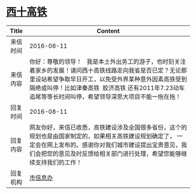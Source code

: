 # <a href="http://www.shangluo.gov.cn/zmhd/ldxxxx.jsp?urltype=leadermail.LeaderMailContentUrl&wbtreeid=1112&leadermailid=3775">西十高铁</a>
|Title|Content|
|:---:|---|
|来信时间|2016-08-11|
|来信内容|你好：尊敬的领导！   我是本土外出务工的游子，也时刻关注着家乡的发展！请问西十高铁线路走向我省是否已定？无论那里设站希望争取早日开工，以免受外界某种意外因素高铁受到隔绝或叫停！比如津秦高铁  胶济高铁 还有2011年7.23动车追尾等等长时间叫停，希望领导深思大项目不能一拖在拖！|
|回复时间|2016-08-11|
|回复内容|网友你好，来信已收悉，高铁建设涉及全国很多省份，这个的规划也是由国家制定的，如果相关高铁建设规划确定了， 一定会在网上发布的。感谢你对我们城市建设提出宝贵意见，我们会把您的意见及时反馈给相关部门进行处理，希望您能够继续支持我们的工作！|
|回复机构|<a href="../../categories/agencies/市信息办.md">市信息办</a>|
